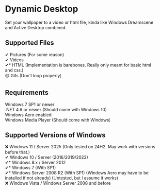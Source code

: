 # Dynamic Desktop
Set your wallpaper to a video or html file, kinda like Windows Dreamscene and Active Desktop combined.
## Supported Files
✔ Pictures (For some reason)  
✔ Videos  
✔* HTML (Implementation is barebones. Really only meant for basic html and css.)  
🟡 Gifs (Don't loop properly)  
## Requirements
Windows 7 SP1 or newer  
.NET 4.6 or newer (Should come with Windows 10)  
Windows Aero enabled  
Windows Media Player (Should come with Windows)
## Supported Versions of Windows
❌ Windows 11 / Server 2025 (Only tested on 24H2. May work with versions before that.)  
✔ Windows 10 / Server (2016/2019/2022)  
✔* Windows 8.x / Server 2012  
✔* Windows 7 (With SP1)  
✔* Windows Server 2008 R2 (With SP1) (Windows Aero may have to be installed if not already) (Untested, but I assume it works)  
❌ Windows Vista / Windows Server 2008 and before  
